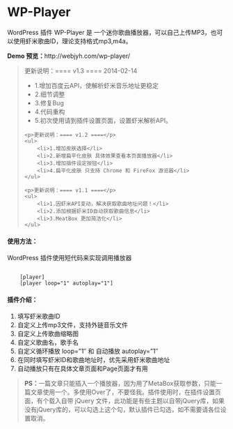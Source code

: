 WP-Player
=========

<p>WordPress 插件 WP-Player 是 一个迷你歌曲播放器，可以自己上传MP3，也可以使用虾米歌曲ID，理论支持格式mp3,m4a。</p>
<p><strong>Demo 预览：</strong>http://webjyh.com/wp-player/</p>

<blockquote>
	<p>更新说明：==== v1.3 ==== 2014-02-14</p>
	<ul>
		<li>1.增加百度云API，使解析虾米音乐地址更稳定</li>
		<li>2.细节调整</li>
		<li>3.修复Bug</li>
		<li>4.代码重构</li>
		<li>5.初次使用请到插件设置页面，设置虾米解析API。</li>
	</ul>

	<p>更新说明：==== v1.2 ====</p>
	<ul>
		<li>1.增加皮肤选择</li>
		<li>2.新增扁平化皮肤 具体效果查看本页面播放器</li>
		<li>3.增加插件设定按钮</li>
		<li>4.扁平化皮肤 只支持 Chrome 和 FireFox 游览器</li>
	</ul>

	<p>更新说明：==== v1.1 ====</p>
	<ul>
		<li>1.因虾米API变动，解决获取歌曲地址问题！</li>
		<li>2.添加根据虾米ID自动获取歌曲信息</li>
		<li>3.MeatBox 更加简洁化</li>
	</ul>
</blockquote>

<h4>使用方法：</h4>
<p>WordPress 插件使用短代码来实现调用播放器</p>
<code>
	[player]
	[player loop="1" autoplay="1"]
</code>

<h4>插件介绍：</h4>
<ol>
	<li>填写虾米歌曲ID</li>
	<li>自定义上传mp3文件，支持外链音乐文件</li>
	<li>自定义上传歌曲缩略图</li>
	<li>自定义歌曲名，歌手名</li>
	<li>自定义循环播放 loop=”1″ 和 自动播放 autoplay=”1″</li>
	<li>在同时填写虾米ID和歌曲地址时，优先采用虾米歌曲地址</li>
	<li>自动播放只有在具体文章页面和Page页面才有用</li>
</ol>

<blockquote><strong>PS：</strong>一篇文章只能插入一个播放器，因为用了MetaBox获取参数，只能一篇文章使用一个。多使用Over了，不要怪我。插件使用时，在插件设置页面，有个载入自带 jQuery 文件，此功能是有些主题以自带jQuery库，如果没有jQuery库的，可以勾选上这个勾，默认插件已勾选，如不需要请各位设置取消。</blockquote>
